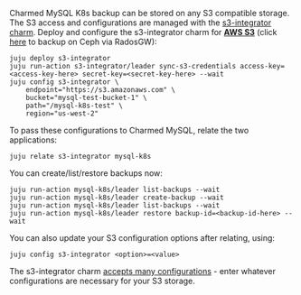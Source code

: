 Charmed MySQL K8s backup can be stored on any S3 compatible storage. The S3 access and configurations are managed with the [s3-integrator charm](https://charmhub.io/s3-integrator). Deploy and configure the s3-integrator charm for **[AWS S3](https://aws.amazon.com/s3/)** (click [here](/t/charmed-mysql-how-to-configure-s3-for-radosgw/10319) to backup on Ceph via RadosGW):
```shell
juju deploy s3-integrator
juju run-action s3-integrator/leader sync-s3-credentials access-key=<access-key-here> secret-key=<secret-key-here> --wait
juju config s3-integrator \
    endpoint="https://s3.amazonaws.com" \
    bucket="mysql-test-bucket-1" \
    path="/mysql-k8s-test" \
    region="us-west-2"
```

To pass these configurations to Charmed MySQL, relate the two applications:
```shell
juju relate s3-integrator mysql-k8s
```

You can create/list/restore backups now:

```shell
juju run-action mysql-k8s/leader list-backups --wait
juju run-action mysql-k8s/leader create-backup --wait
juju run-action mysql-k8s/leader list-backups --wait
juju run-action mysql-k8s/leader restore backup-id=<backup-id-here> --wait
```

You can also update your S3 configuration options after relating, using:
```shell
juju config s3-integrator <option>=<value>
```

The s3-integrator charm [accepts many configurations](https://charmhub.io/s3-integrator/configure) - enter whatever configurations are necessary for your S3 storage.